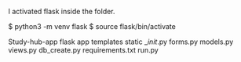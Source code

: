 I activated flask inside the folder.

$ python3 -m venv flask
$ source flask/bin/activate


Study-hub-app
    flask
        app
            templates
            static
            __init_.py
            forms.py
            models.py
            views.py
    db_create.py
    requirements.txt
    run.py

